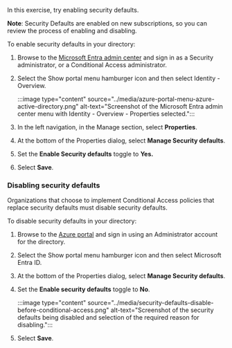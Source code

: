 In this exercise, try enabling security defaults.

 **Note**: Security Defaults are enabled on new subscriptions, so you can review the process of enabling and disabling.

To enable security defaults in your directory:

1. Browse to the [Microsoft Entra admin center](https://entra.microsoft.com/) and sign in as a Security administrator, or a Conditional Access administrator.
2. Select the Show portal menu hamburger icon and then select Identity - Overview.
    
   :::image type="content" source="../media/azure-portal-menu-azure-active-directory.png" alt-text="Screenshot of the Microsoft Entra admin center menu with Identity - Overview - Properties selected.":::
    
3. In the left navigation, in the Manage section, select **Properties**.
4. At the bottom of the Properties dialog, select **Manage Security defaults**.
5. Set the **Enable Security defaults** toggle to **Yes.**
6. Select **Save**.

### Disabling security defaults

Organizations that choose to implement Conditional Access policies that replace security defaults must disable security defaults.

To disable security defaults in your directory:

1. Browse to the [Azure portal](https://portal.azure.com/) and sign in using an Administrator account for the directory.
2. Select the Show portal menu hamburger icon and then select Microsoft Entra ID.
3. At the bottom of the Properties dialog, select **Manage Security defaults**.
4. Set the **Enable security defaults** toggle to **No**.
    
   :::image type="content" source="../media/security-defaults-disable-before-conditional-access.png" alt-text="Screenshot of the security defaults being disabled and selection of the required reason for disabling.":::
    
5.  Select **Save**.
